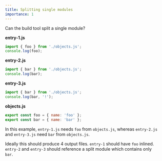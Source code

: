 ```yaml
---
title: Splitting single modules
importance: 1
---
```


Can the build tool split a single module?

**entry-1.js**

```js
import { foo } from './objects.js';
console.log(foo);
```

**entry-2.js**

```js
import { bar } from './objects.js';
console.log(bar);
```

**entry-3.js**

```js
import { bar } from './objects.js';
console.log(bar, '!');
```

**objects.js**

```js
export const foo = { name: 'foo' };
export const bar = { name: 'bar' };
```

In this example, `entry-1.js` needs `foo` from `objects.js`, whereas `entry-2.js` and `entry-3.js` need `bar` from `objects.js`.

Ideally this should produce 4 output files. `entry-1` should have `foo` inlined. `entry-2` and `entry-3` should reference a split module which contains only `bar`.
